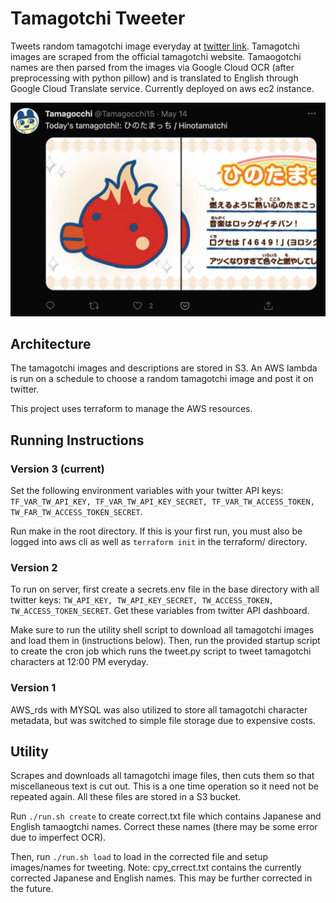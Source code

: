 # Tamagotchi Tweeter

Tweets random tamagotchi image everyday at [twitter link](https://twitter.com/Tamagocchi15). Tamagotchi images are scraped from the official tamagotchi website. Tamaogotchi names are then parsed from the images via Google Cloud OCR (after preprocessing with python pillow) and is translated to English through Google Cloud Translate service. Currently deployed on aws ec2 instance.

![Screenshot preview](preview.png)


## Architecture
The tamagotchi images and descriptions are stored in S3. An AWS lambda is run on a schedule to choose a random tamagotchi image and post it on twitter.

This project uses terraform to manage the AWS resources.

## Running Instructions
### Version 3 (current)
Set the following environment variables with your twitter API keys: ```TF_VAR_TW_API_KEY, TF_VAR_TW_API_KEY_SECRET, TF_VAR_TW_ACCESS_TOKEN, TW_FAR_TW_ACCESS_TOKEN_SECRET```.

Run make in the root directory. If this is your first run, you must also be logged into aws cli as well as ```terraform init``` in the terraform/ directory.

### Version 2
To run on server, first create a secrets.env file in the base directory with all twitter keys: ```TW_API_KEY, TW_API_KEY_SECRET, TW_ACCESS_TOKEN, TW_ACCESS_TOKEN_SECRET```. Get these variables from twitter API dashboard.

Make sure to run the utility shell script to download all tamagotchi images and load them in (instructions below). Then, run the provided startup script to create the cron job which runs the tweet.py script to tweet tamagotchi characters at 12:00 PM everyday.

### Version 1
AWS\_rds with MYSQL was also utilized to store all tamagotchi character metadata, but was switched to simple file storage due to expensive costs.


## Utility
Scrapes and downloads all tamagotchi image files, then cuts them so that miscellaneous text is cut out. This is a one time operation so it need not be repeated again. All these files are stored in a S3 bucket.

Run ```./run.sh create``` to create correct.txt file which contains Japanese and English tamaogtchi names. Correct these names (there may be some error due to imperfect OCR). 

Then, run ```./run.sh load``` to load in the corrected file and setup images/names for tweeting.
Note: cpy_crrect.txt contains the currently corrected Japanese and English names. This may be further corrected in the future.
